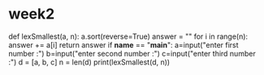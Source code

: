 # week2
def lexSmallest(a, n):
    a.sort(reverse=True)
    answer = ""
    for i in range(n):
        answer += a[i]
    return answer
if __name__ == "__main__":
    a=input("enter first number :")
    b=input("enter second number :")
    c=input("enter third number :")
    d = [a, b, c]
    n = len(d)
print(lexSmallest(d, n))
